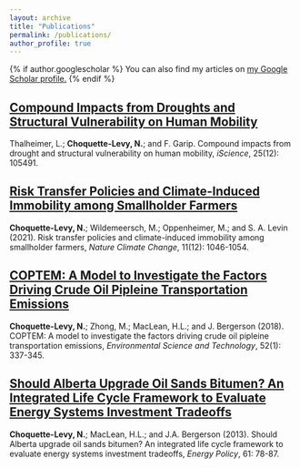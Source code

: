 ```yaml
---
layout: archive
title: "Publications"
permalink: /publications/
author_profile: true
---
```


{% if author.googlescholar %}
  You can also find my articles on <u><a href="{{https://scholar.google.com/citations?user=FNY40x4AAAAJ&hl=en&oi=ao}}">my Google Scholar profile</a>.</u>
{% endif %}

## [Compound Impacts from Droughts and Structural Vulnerability on Human Mobility](https://www.sciencedirect.com/science/article/pii/S2589004222017631) 
Thalheimer, L.; **Choquette-Levy, N.**; and F. Garip. Compound impacts from drought and structural vulnerability on human mobility, *iScience*, 25(12): 105491.


## [Risk Transfer Policies and Climate-Induced Immobility among Smallholder Farmers](https://www.nature.com/articles/s41558-021-01205-4) 
**Choquette-Levy, N.**; Wildemeersch, M.; Oppenheimer, M.; and S. A. Levin (2021). Risk transfer policies and climate-induced immobility among smallholder farmers, *Nature Climate Change*, 11(12): 1046-1054.

## [COPTEM: A Model to Investigate the Factors Driving Crude Oil Pipleine Transportation Emissions](https://pubs.acs.org/doi/abs/10.1021/acs.est.7b03398)
**Choquette-Levy, N.**; Zhong, M.; MacLean, H.L.; and J. Bergerson (2018). COPTEM: A model to investigate the factors driving crude oil pipleine transportation emissions, *Environmental Science and Technology*, 52(1): 337-345.

## [Should Alberta Upgrade Oil Sands Bitumen? An Integrated Life Cycle Framework to Evaluate Energy Systems Investment Tradeoffs](https://www.sciencedirect.com/science/article/abs/pii/S0301421513003042)
**Choquette-Levy, N.**; MacLean, H.L.; and J.A. Bergerson (2013). Should Alberta upgrade oil sands bitumen? An integrated life cycle framework to evaluate energy systems investment tradeoffs, *Energy Policy*, 61: 78-87.
